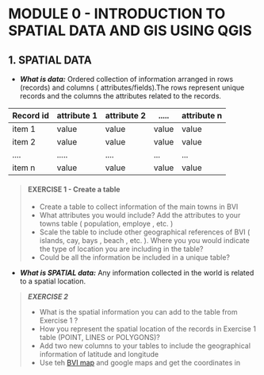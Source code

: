 # MODULE 0 - INTRODUCTION TO SPATIAL DATA AND GIS USING QGIS

## 1. SPATIAL DATA

- ***What is data:*** Ordered collection of information arranged in rows (records) and columns ( attributes/fields).The rows represent unique records and the columns the attributes related to the records.

| Record id      | attribute 1 | attribute 2 | .....  | attribute n |
| ----------- | ----------- | ----------- | ----------- |------------|
| item 1      | value       | value       | value       | value       |
| item 2   | value        | value       | value       | value       |
 | ....   | .....        | ....       | ...       | ...       |
| item n   | value        | value       | value       | value       |


> #### EXERCISE 1 - Create a table
> 
>  - Create a table to collect information of the main towns in BVI
>  - What attributes you would include? Add the attributes to your towns table ( population, employe , etc. ) 
>  - Scale the table to include other geographical references of BVI  ( islands, cay, bays , beach , etc.  ). Where you you would indicate the type of location you are including in the table?
>  - Could be all the information be included in a unique table?

- ***What is SPATIAL data:*** Any information collected in the world is related to a spatial location.  


> ***EXERCISE 2***
> 
> - What is the spatial information you can add to the table from Exercise 1 ?
> - How you represent the spatial location of the records in Exercise 1 table (POINT, LINES or POLYGONS)?
> - Add two new columns to your tables to include the geographical information of latitude and longitude
> - Use teh [BVI map](http://www.skyviews.com/british-virgin-islands-map/BVI_Islands_Mapside.jpg) and google maps and get the coordinates in 
